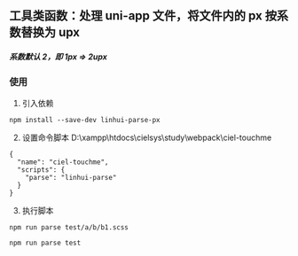 ## 工具类函数：处理 uni-app 文件，将文件内的 px 按系数替换为 upx

##### 系数默认 2，即 1px => 2upx

### 使用

1. 引入依赖
```
npm install --save-dev linhui-parse-px
```
2. 设置命令脚本
D:\xampp\htdocs\cielsys\study\webpack\ciel-touchme
```
{
  "name": "ciel-touchme",
  "scripts": {
    "parse": "linhui-parse"
  }
}
```
3. 执行脚本
```
npm run parse test/a/b/b1.scss

npm run parse test
```
<!-- ![image](190FD2D8AA9A405384D62641B57966F4)
![image](79F758ADCC464B8085D4EF590863BDBB) -->
